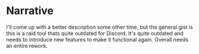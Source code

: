 # Narrative

I'll come up with a better description some other time, but the general gist is this is a raid tool thats quite outdated for Discord.
It's quite outdated and needs to introduce new features to make it functional again. Overall needs an entire rework.
